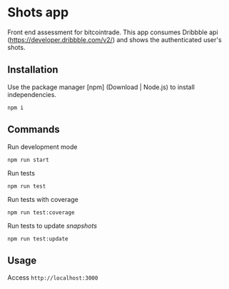 # Shots app
Front end assessment for bitcointrade. This app consumes Dribbble api (https://developer.dribbble.com/v2/) and shows the authenticated user's shots.

## Installation

Use the package manager [npm] (Download | Node.js) to install independencies.

```
npm i
```

## Commands

Run development mode
```
npm run start
```

Run tests
```
npm run test
```

Run tests with coverage
```
npm run test:coverage
```

Run tests to update _snapshots_
```
npm run test:update
```

## Usage
Access ```http://localhost:3000``` 
